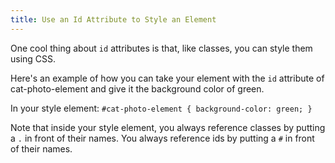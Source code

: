 ```yaml
---
title: Use an Id Attribute to Style an Element
---
```

One cool thing about `id` attributes is that, like classes, you can style them using CSS.

Here's an example of how you can take your element with the `id` attribute of cat-photo-element and give it the background color of green.

In your style element: `#cat-photo-element { background-color: green; }`

Note that inside your style element, you always reference classes by putting a `.` in front of their names. You always reference ids by putting a `#` in front of their names.